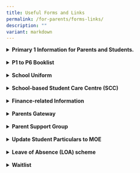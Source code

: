 ```yaml
---
title: Useful Forms and Links
permalink: /for-parents/forms-links/
description: ""
variant: markdown
---
```

<details><summary><b>Primary 1 Information for Parents and Students.</b></summary>
<li><a href="/files/P1%20Files/EFS_information_for_Parents_.pdf" target="_blank">EFS information for Parents </a></li>  
<li><a href="https://www.moe.gov.sg/primary/p1-registration/report-to-school" target="_blank">Report to School</a></li>
<li><a href="/files/P1%20Files/Orientation_Booklet_2025.pdf" target="_blank">Orientation Booklet</a></li>
We are excited to share with you our curriculum briefing videos, which provide valuable insights into our programs for English, Mathematics, Mother Tongue Languages, and Cyberwellness. These videos offer an overview of our teaching approaches, key learning objectives, and strategies to support your child’s growth and well-being. We encourage you to watch them to better understand how we can work together to support your child's holistic development. Please submit your questions via the QR code or the link below. The team will be addressing the questions during the panel discussion on 2 January 2025.<br>
<li><a href="/files/P1%20Files/P1_Orientation_Hall_Presentation_Slides.pdf" target="_blank">Hall Presentation Slides</a></li>
<li><a href="/files/P1%20Files/P1_FAQs.pdf" target="_blank">P1 FAQs</a></li><br>
<p align="center"><iframe width="560" height="315" src="https://www.youtube.com/embed/ioVyD0LfwGk?si=V46e6mqYt_gZNruX" title="YouTube video player" frameborder="0" allow="accelerometer; autoplay; clipboard-write; encrypted-media; gyroscope; picture-in-picture; web-share" allowfullscreen=""></iframe></p><br>
<span style="font-size:10pt;">
	<b><u>Video Chapters</u></b><br>
•
<a style="text-decoration:none" href="https://www.youtube.com/watch?v=ioVyD0LfwGk&amp;t=0s" target="_blank"> 00:00 English Curriculum Sharing</a><br>
•
<a style="text-decoration:none" href="https://www.youtube.com/watch?v=ioVyD0LfwGk&amp;t=305s" target="_blank"> 05:05 Mathematics Curriculum Sharing</a><br>
•
<a style="text-decoration:none" href="https://www.youtube.com/watch?v=ioVyD0LfwGk&amp;t=668s" target="_blank"> 11:08 Mother Tongue Languages Sharing</a><br>
•
<a style="text-decoration:none" href="https://www.youtube.com/watch?v=ioVyD0LfwGk&amp;t=1030s" target="_blank"> 17:10 Providing Feedback on Learning</a><br>
•
<a style="text-decoration:none" href="https://www.youtube.com/watch?v=ioVyD0LfwGk&amp;t=1220s" target="_blank"> 20:20 Cyberwellness Sharing</a></span><br>
<img src="/images/Happenings/P1%20ORIENTATION/P1_Orientation_Curr.jpg" style="width: 40%; height: 40%;">
<center><a style="text-decoration:none" href="https://go.gov.sg/curriculum-questions-2025" target="_blank"> https://go.gov.sg/curriculum-questions-2025</a></center><br><br>
Thank you for your partnership in their educational journey!<br><br>
</details><br>
<details><summary><b>P1 to P6 Booklist</b></summary>
<li><a href="/files/Booklist/LSPS_P1_booklist_2026.pdf" target="_blank">2026 P1 Booklist</a></li></details><br>
<details><summary><b>School Uniform</b></summary>
<li><a href="/files/Admin%20Forms/uniform_pamphlet_2025.pdf" target="_blank">2025 Uniform Order</a></li></details><br>
<details><summary><b>School-based Student Care Centre (SCC)</b></summary>
<li><a href="https://v2.taidii.com/enquiry/publicec/nascans/?center=36oYBncS9pVYK9idoOp2ukmjc67Y8Jku75CG8vJnZWI=" target="_blank">NASCANS Student Care Centre @Lakeside Primary Registration form</a></li></details><br>
<details><summary><b>Finance-related Information</b></summary>
<li><a href="https://www.moe.gov.sg/financial-matters/fees" target="_blank">Information on School Fees</a></li>
<li><a href="https://form.gov.sg/#!/5be24a1bb3f842000fdc4e59" target="_blank">For Singapore Citizen Students only – Edusave Standing Order Form</a></li>
<li><a href="https://www.moe.gov.sg/financial-matters/financial-assistance" target="_blank">Information on MOE Financial Assistance Scheme (FAS)</a></li>
<li><a href="https://go.gov.sg/moe-efas" target="_blank">MOE Financial Assistance Scheme Application Form</a></li>
<li><a href="https://eservice.imda.gov.sg/das/homepage" target="_blank"> DigitalAccess@HOME - subsidised broadband and laptops/tablets</a></li>
</details><br>
<details><summary><b>Parents Gateway</b></summary>
<li><a href="https://pg.moe.edu.sg/" target="_blank">Parents Gateway (moe.edu.sg)</a></li>
</details><br>
<details><summary><b>Parent Support Group</b></summary>
<li><a href="/files/P1%20Files/LSPS_PSG_Newsletter_2024.pdf" target="_blank">LSPS PSG Newsletter 2024</a></li>
<li><a href="https://for.edu.sg/lsps-joinpsg" target="_blank">Registration Form</a></li>
</details><br>
<details><summary><b>Update Student Particulars to MOE</b></summary>
<li>For updates of student particulars (<i>eg change of address, family contact details</i>), please login to the <a href="https://pg.moe.edu.sg/forms/sdf" target="_blank"> Student Data Form (SDF) portal</a></li>
</details>
<br>
<details><summary><b>Leave of Absence (LOA) scheme</b></summary>
<br><b>Eligibility</b><br>
LOA applies to SC and PR children in primary schools, secondary schools, junior colleges and Millennia Institute.<br><br>
To be granted LOA, your child must fulfil all the following criteria:<br>
* An SC or PR.<br>
* Presently studying in an MOE school.<br>
* Accompanying you on an overseas posting with the intention of rejoining their school after returning to Singapore.<br><br>
Your child also qualifies for LOA if they are already registered for Primary 1 (P1) but will be overseas at the start of the year.<br><br>
	<b>Fees</b><br>
Schools will charge an annual nominal fee for a child on LOA. The amount will be determined by individual schools.<br><br>
At the end of each year, you will need to decide whether to renew the LOA for another year. Your child’s LOA status will expire if you choose not to renew.<br><br>
Note: As a guide, the annual LOA fee will be at least $39 for primary schools.<br><br>
	<b>How to apply</b><br>
Kindly complete the Application Form <a href="https://for.edu.sg/lsps-loa" target="_blank">Application Form for Leave of Absence | FormSG</a> and submit with the supporting documents. <br><br>
Should you need more information, you may call or email the school directly or to refer to MOE Website on <a href="https://www.moe.gov.sg/returning-singaporeans/going-overseas/loa-scheme" target="_blank">Leave of Absence (LOA) scheme | MOE  for more details</a>.<br></details>
<br>
<details><summary><b>Waitlist</b></summary>
<br>
Click <a style="text-decoration: none" href="/files/Admin%20Forms/Waitlist%20Form.pdf" target="_blank">here</a> to download the 'Waitlist for New Admission / Transfer In' form. It may take 5 minutes to complete this form. The completed form should be submitted via email to lakeside_ps@moe.edu.sg with supporting documents such as Child’s Birth Certificate, NRIC of both parents (front &amp; back) or Entry/Re-Entry Permit, Child’s latest academic results, etc.</details>